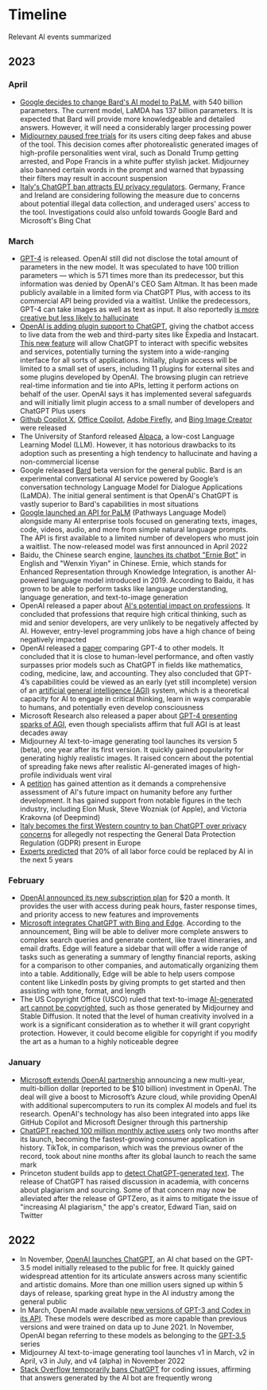 # Timeline

Relevant AI events summarized

## 2023

### April

- <a href="https://www.engadget.com/google-bard-is-switching-to-a-more-capable-language-model-ceo-confirms-133028933.html" target="_blank">Google decides to change Bard's AI model to PaLM</a>, with 540 billion parameters. The current model, LaMDA has 137 billion parameters. It is expected that Bard will provide more knowledgeable and detailed answers. However, it will need a considerably larger processing power
- <a href="https://www.livemint.com/technology/apps/midjourney-stops-free-trails-post-trump-s-mugshot-pope-s-image-in-puffer-jacket-11680364164770.html" target="_blank">Midjourney paused free trials</a> for its users citing deep fakes and abuse of the tool. This decision comes after photorealistic generated images of high-profile personalities went viral, such as Donald Trump getting arrested, and Pope Francis in a white puffer stylish jacket. Midjourney also banned certain words in the prompt and warned that bypassing their filters may result in account suspension
- <a href="https://www.theregister.com/2023/04/04/italy_chatgpt_ban_attracts_interest/" target="_blank">Italy's ChatGPT ban attracts EU privacy regulators</a>. Germany, France and Ireland are considering following the measure due to concerns about potential illegal data collection, and underaged users' access to the tool. Investigations could also unfold towards Google Bard and Microsoft's Bing Chat

### March

- <a href="https://openai.com/research/gpt-4" target="_blank">GPT-4</a> is released. OpenAI still did not disclose the total amount of parameters in the new model. It was speculated to have 100 trillion parameters — which is 571 times more than its predecessor, but this information was denied by OpenAI's CEO Sam Altman. It has been made publicly available in a limited form via ChatGPT Plus, with access to its commercial API being provided via a waitlist. Unlike the predecessors, GPT-4 can take images as well as text as input. It also reportedly <a href="https://www.theguardian.com/technology/2023/mar/14/chat-gpt-4-new-model" target="_blank">is more creative but less likely to hallucinate</a>
- <a href="https://www.theverge.com/2023/3/23/23653591/openai-chatgpt-plugins-launch-web-browsing-third-party" target="_blank">OpenAI is adding plugin support to ChatGPT</a>, giving the chatbot access to live data from the web and third-party sites like Expedia and Instacart. <a href="https://openai.com/blog/chatgpt-plugins" target="_blank">This new feature</a> will allow ChatGPT to interact with specific websites and services, potentially turning the system into a wide-ranging interface for all sorts of applications. Initially, plugin access will be limited to a small set of users, including 11 plugins for external sites and some plugins developed by OpenAI. The browsing plugin can retrieve real-time information and tie into APIs, letting it perform actions on behalf of the user. OpenAI says it has implemented several safeguards and will initially limit plugin access to a small number of developers and ChatGPT Plus users
- <a href="https://github.com/features/preview/copilot-x" target="_blank">Github Copilot X</a>, <a href="https://blogs.microsoft.com/blog/2023/03/16/introducing-microsoft-365-copilot-your-copilot-for-work/" target="_blank">Office Copilot</a>, <a href="https://www.adobe.com/sensei/generative-ai/firefly.html" target="_blank">Adobe Firefly</a>, and <a href="https://blogs.microsoft.com/blog/2023/03/21/create-images-with-your-words-bing-image-creator-comes-to-the-new-bing/" target="_blank">Bing Image Creator</a> were released
- The University of Stanford released <a href="https://crfm.stanford.edu/2023/03/13/alpaca.html" target="_blank">Alpaca</a>, a low-cost Language Learning Model (LLM). However, it has notorious drawbacks to its adoption such as presenting a high tendency to hallucinate and having a non-commercial license
- Google released <a href="https://bard.google.com" target="_blank">Bard</a> beta version for the general public. Bard is an experimental conversational AI service powered by Google’s conversation technology Language Model for Dialogue Applications (LaMDA). The initial general sentiment is that OpenAI's ChatGPT is vastly superior to Bard's capabilities in most situations
- <a href="https://www.theverge.com/2023/3/14/23639313/google-ai-language-model-palm-api-challenge-openai" target="_blank">Google launched an API for PaLM</a> (Pathways Language Model) alongside many AI enterprise tools focused on generating texts, images, code, videos, audio, and more from simple natural language prompts. The API is first available to a limited number of developers who must join a waitlist. The now-released model was first announced in April 2022
- Baidu, the Chinese search engine, <a href="https://www.reuters.com/technology/chinas-baidu-cancels-chatgpt-like-ernie-bots-livestreamed-product-launch-2023-03-27/" target="_blank">launches its chatbot "Ernie Bot"</a> in English and "Wenxin Yiyan" in Chinese. Ernie, which stands for Enhanced Representation through Knowledge Integration, is another AI-powered language model introduced in 2019. According to Baidu, it has grown to be able to perform tasks like language understanding, language generation, and text-to-image generation
- OpenAI released a paper about <a href="https://arxiv.org/pdf/2303.10130.pdf" target="_blank">AI's potential impact on professions</a>. It concluded that professions that require high critical thinking, such as mid and senior developers, are very unlikely to be negatively affected by AI. However, entry-level programming jobs have a high chance of being negatively impacted
- OpenAI released a <a href="https://arxiv.org/pdf/2303.12712.pdf" target="_blank">paper</a> comparing GPT-4 to other models. It concluded that it is close to human-level performance, and often vastly surpasses prior models such as ChatGPT in fields like mathematics, coding, medicine, law, and accounting. They also concluded that GPT-4’s capabilities could be viewed as an early (yet still incomplete) version of an <a href="https://en.wikipedia.org/wiki/Artificial_general_intelligence" target="_blank">artificial general intelligence (AGI)</a> system, which is a theoretical capacity for AI to engage in critical thinking, learn in ways comparable to humans, and potentially even develop consciousness
- Microsoft Research also released a paper about <a href="https://www.microsoft.com/en-us/research/publication/sparks-of-artificial-general-intelligence-early-experiments-with-gpt-4/" target="_blank">GPT-4 presenting sparks of AGI</a>, even though specialists affirm that full AGI is at least decades away
- Midjourney AI text-to-image generating tool launches its version 5 (beta), one year after its first version. It quickly gained popularity for generating highly realistic images. It raised concern about the potential of spreading fake news after realistic AI-generated images of high-profile individuals went viral
- A <a href="https://futureoflife.org/open-letter/pause-giant-ai-experiments/" target="_blank">petition</a> has gained attention as it demands a comprehensive assessment of AI's future impact on humanity before any further development. It has gained support from notable figures in the tech industry, including Elon Musk, Steve Wozniak (of Apple), and Victoria Krakovna (of Deepmind)
- <a href="https://www.bbc.com/news/technology-65139406" target="_blank">Italy becomes the first Western country to ban ChatGPT over privacy concerns</a> for allegedly not respecting the General Data Protection Regulation (GDPR) present in Europe
- <a href="https://www.dailymail.co.uk/sciencetech/article-11655443/AI-20-jobs-five-YEARS-expert-warns.html" target="_blank">Experts predicted</a> that 20% of all labor force could be replaced by AI in the next 5 years

### February

- <a href="https://www.theverge.com/2023/2/1/23581561/chatgpt-plus-paid-option-20-openai-waitlist" target="_blank">OpenAI announced its new subscription plan</a> for $20 a month. It provides the user with access during peak hours, faster response times, and priority access to new features and improvements
- <a href="https://blogs.microsoft.com/blog/2023/02/07/reinventing-search-with-a-new-ai-powered-microsoft-bing-and-edge-your-copilot-for-the-web/" target="_blank">Microsoft integrates ChatGPT with Bing and Edge</a>. According to the announcement, Bing will be able to deliver more complete answers to complex search queries and generate content, like travel itineraries, and email drafts. Edge will feature a sidebar that will offer a wide range of tasks such as generating a summary of lengthy financial reports, asking for a comparison to other companies, and automatically organizing them into a table. Additionally, Edge will be able to help users compose content like LinkedIn posts by giving prompts to get started and then assisting with tone, format, and length
- The US Copyright Office (USCO) ruled that text-to-image <a href="https://www.engadget.com/ai-generated-images-from-text-cant-be-copyrighted-us-government-rules-174243933.html#:~:text=Any%20images%20that%20are%20produced,directions%20to%20a%20commissioned%20artist." target="_blank">AI-generated art cannot be copyrighted</a>, such as those generated by Midjourney and Stable Diffusion. It noted that the level of human creativity involved in a work is a significant consideration as to whether it will grant copyright protection. However, it could become eligible for copyright if you modify the art as a human to a highly noticeable degree

### January

- <a href="https://www.theverge.com/2023/1/23/23567448/microsoft-openai-partnership-extension-ai" target="_blank">Microsoft extends OpenAI partnership</a> announcing a new multi-year, multi-billion dollar (reported to be $10 billion) investment in OpenAI. The deal will give a boost to Microsoft’s Azure cloud, while providing OpenAI with additional supercomputers to run its complex AI models and fuel its research. OpenAI's technology has also been integrated into apps like GitHub Copilot and Microsoft Designer through this partnership
- <a href="https://www.engadget.com/chatgpt-100-million-users-january-130619073.html" target="_blank">ChatGPT reached 100 million monthly active users</a> only two months after its launch, becoming the fastest-growing consumer application in history. TikTok, in comparison, which was the previous owner of the record, took about nine months after its global launch to reach the same mark
- Princeton student builds app to <a href="https://gptzero.me/" target="_blank">detect ChatGPT-generated text</a>. The release of ChatGPT has raised discussion in academia, with concerns about plagiarism and sourcing. Some of that concern may now be alleviated after the release of GPTZero, as it aims to mitigate the issue of "increasing AI plagiarism," the app's creator, Edward Tian, said on Twitter

## 2022

- In November, <a href="https://chat.openai.com/chat" target="_blank">OpenAI launches ChatGPT</a>, an AI chat based on the GPT-3.5 model initially released to the public for free. It quickly gained widespread attention for its articulate answers across many scientific and artistic domains. More than one million users signed up within 5 days of release, sparking great hype in the AI industry among the general public
- In March, OpenAI made available <a href="https://openai.com/blog/gpt-3-edit-insert" target="_blank">new versions of GPT-3 and Codex in its API</a>. These models were described as more capable than previous versions and were trained on data up to June 2021. In November, OpenAI began referring to these models as belonging to the <a href="https://openai.com/blog/chatgpt" target="_blank">GPT-3.5</a> series
- Midjourney AI text-to-image generating tool launches v1 in March, v2 in April, v3 in July, and v4 (alpha) in November 2022
- <a href="https://www.theregister.com/2022/12/05/stack_overflow_bans_chatgpt/" target="_blank">Stack Overflow temporarily bans ChatGPT</a> for coding issues, affirming that answers generated by the AI bot are frequently wrong
